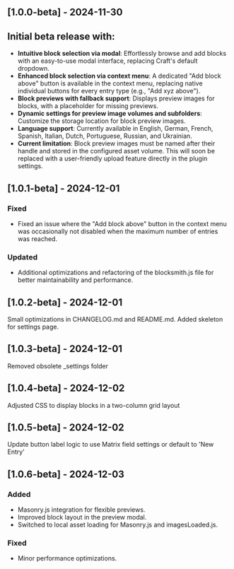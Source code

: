 ## [1.0.0-beta] - 2024-11-30

## Initial beta release with:

- **Intuitive block selection via modal**: Effortlessly browse and add blocks with an easy-to-use modal interface, replacing Craft's default dropdown.
- **Enhanced block selection via context menu**: A dedicated "Add block above" button is available in the context menu, replacing native individual buttons for every entry type (e.g., "Add xyz above").
- **Block previews with fallback support**: Displays preview images for blocks, with a placeholder for missing previews.
- **Dynamic settings for preview image volumes and subfolders**: Customize the storage location for block preview images.
- **Language support**: Currently available in English, German, French, Spanish, Italian, Dutch, Portuguese, Russian, and Ukrainian.
- **Current limitation**: Block preview images must be named after their handle and stored in the configured asset volume. This will soon be replaced with a user-friendly upload feature directly in the plugin settings.

## [1.0.1-beta] - 2024-12-01

### Fixed

- Fixed an issue where the "Add block above" button in the context menu was occasionally not disabled when the maximum number of entries was reached.

### Updated

- Additional optimizations and refactoring of the blocksmith.js file for better maintainability and performance.

## [1.0.2-beta] - 2024-12-01

Small optimizations in CHANGELOG.md and README.md. Added skeleton for settings page.

## [1.0.3-beta] - 2024-12-01

Removed obsolete _settings folder

## [1.0.4-beta] - 2024-12-02

Adjusted CSS to display blocks in a two-column grid layout

## [1.0.5-beta] - 2024-12-02

Update button label logic to use Matrix field settings or default to 'New Entry'

## [1.0.6-beta] - 2024-12-03
### Added
- Masonry.js integration for flexible previews.
- Improved block layout in the preview modal.
- Switched to local asset loading for Masonry.js and imagesLoaded.js.

### Fixed
- Minor performance optimizations.